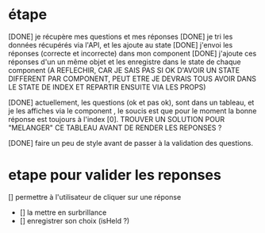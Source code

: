 # étape

[DONE] je récupère mes questions et mes réponses
[DONE] je tri les données récupérés via l'API, et les ajoute au state
[DONE] j'envoi les réponses (correcte et incorrecte) dans mon component <Answer />
[DONE] j'ajoute ces réponses d'un un même objet et les enregistre dans le state de chaque component (A REFLECHIR, CAR JE SAIS PAS SI OK D'AVOIR UN STATE DIFFERENT PAR COMPONENT, PEUT ETRE JE DEVRAIS TOUS AVOIR DANS LE STATE DE INDEX ET REPARTIR ENSUITE VIA LES PROPS)

[DONE] actuellement, les questions (ok et pas ok), sont dans un tableau, et je les affiches via le component <Answer />, le soucis est que pour le moment la bonne réponse est toujours à l'index [0]. TROUVER UN SOLUTION POUR "MELANGER" CE TABLEAU AVANT DE RENDER LES REPONSES ?

[DONE] faire un peu de style avant de passer à la validation des questions.

# etape pour valider les reponses

[] permettre à l'utilisateur de cliquer sur une réponse

- [] la mettre en surbrillance
- [] enregistrer son choix (isHeld ?)
